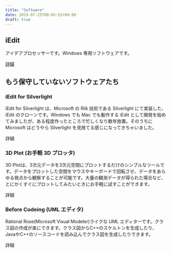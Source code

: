 ```yaml
---
title: "Software"
date: 2019-07-25T00:05:52+09:00
draft: true
---
```


## iEdit

アイデアプロセッサーです。Windows 専用ソフトウェアです。

[詳細](iedit/)

## もう保守していないソフトウェアたち

### iEdit for Silverlight
iEdit for Silverlight は、Microsoft の RIA 技術である Silverlight にて実装した、iEdit のクローンです。Windows でも Mac でも動作する iEdit として開発を始めてみましたが、ある程度作ったところで忙しくなり数年放置。そのうちに Microsoft はどうやら Silverlight を見捨てる感じになってきちゃいました。

詳細

### 3D Plot (お手軽 3D プロッタ)
3D Plotは、3次元データを3次元空間にプロットするだけのシンプルなツールです。データをプロットした空間をマウスやキーボードで回転させ、データをあらゆる視点から観察することが可能です。大量の観測データが得られた場合など、とにかくすぐにプロットしてみたいときにお手軽に試すことができます。

詳細

### Before Codeing (UML エディタ)
Rational Rose(Microsoft Visual Modeler)ライクな UML エディターです。クラス図の作成が楽にできます。クラス図からC++のスケルトンを生成したり、JavaやC++のソースコードを読み込んでクラス図を生成したりできます。

詳細
